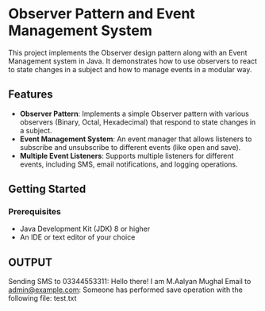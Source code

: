 # Observer Pattern and Event Management System

This project implements the Observer design pattern along with an Event Management system in Java. It demonstrates how to use observers to react to state changes in a subject and how to manage events in a modular way.

## Features

- **Observer Pattern**: Implements a simple Observer pattern with various observers (Binary, Octal, Hexadecimal) that respond to state changes in a subject.
- **Event Management System**: An event manager that allows listeners to subscribe and unsubscribe to different events (like open and save).
- **Multiple Event Listeners**: Supports multiple listeners for different events, including SMS, email notifications, and logging operations.

## Getting Started

### Prerequisites

- Java Development Kit (JDK) 8 or higher
- An IDE or text editor of your choice

## OUTPUT
Sending SMS to 03344553311: Hello there! I am M.Aalyan Mughal
Email to admin@example.com: Someone has performed save operation with the following file: test.txt
